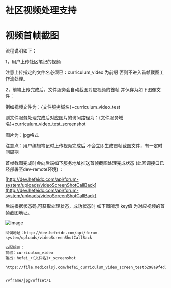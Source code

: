 # 社区视频处理支持
# 视频首帧截图
流程说明如下：

1，用户上传社区笔记的视频

注意上传指定的文件名必须已：curriculum\_video 为前缀 否则不进入首帧截图工作流处理。

2，前端上传完成后，文件服务会自动截图对应视频的首帧 并保存为如下图像文件：

例如视频文件为：{文件服务域名}+curriculum\_video\_test

则文件服务处理完成后对应图片的访问路径为：{文件服务域名}+curriculum\_video\_test\_screenshot

图片为：jpg格式

注意点：用户编辑笔记时上传视频完成后 不会立即生成首帧截图文件，有一定时间周期

首帧截图完成时会向后端如下服务地址推送首帧截图处理完成状态 (此回调接口已经部署至dev-remote环境) ：

[http://dev.hefeidc.com/api/forum-system/uploads/videoScreenShotCallBack](http://dev.hefeidc.com/api/forum-system/uploads/videoScreenShotCallBack)

后端根据状态码,可获取处理状态，成功状态时 如下图所示 key值 为对应视频的首帧截图地址。

![image](https://file.bbzy.online/blog/r--KUsFjUm_vKDhhZ9GRmQLoMQnXVMvkT4mnVRfEE1A.png)

```Plain Text
回调地址：http://dev.hefeidc.com/api/forum-system/uploads/videoScreenShotCallBack

匹配规则：
前缀：curriculum_video
输出：hefei_+{文件名}+_screenshot

https://file.medicalsj.com/hefei_curriculum_video_screen_testb298a9f4d1797e01f7c03ea38f2359b2_screenshot.jpg


?vframe/jpg/offset/1
```

